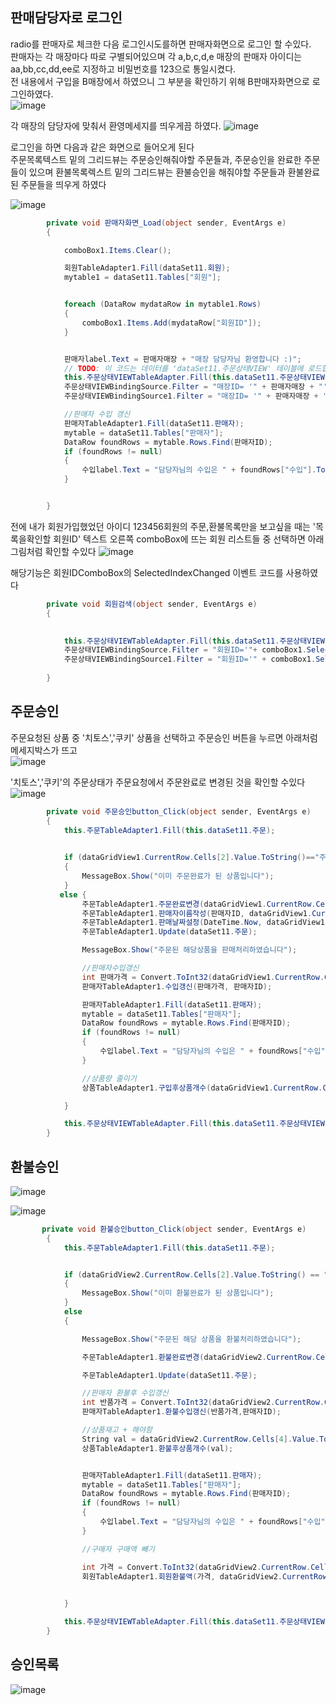 ## 판매담당자로 로그인
radio를 판매자로 체크한 다음 로그인시도를하면 판매자화면으로  로그인 할 수있다.  
판매자는 각 매장마다 따로 구별되어있으며 각 a,b,c,d,e 매장의 판매자 아이디는 aa,bb,cc,dd,ee로 지정하고 비밀번호를 123으로 통일시켰다.  
전 내용에서 구입을 B매장에서 하였으니 그 부분을 확인하기 위해 B판매자화면으로 로그인하였다.   
![image](./image/판매자로그인.png) 

각 매장의 담당자에 맞춰서 환영메세지를 띄우게끔 하였다.
![image](./image/판매자로그인성공.png) 

로그인을 하면 다음과 같은 화면으로 들어오게 된다  
주문목록텍스트 밑의 그리드뷰는 주문승인해줘야할 주문들과, 주문승인을 완료한 주문들이 있으며 환불목록렉스트 밑의 그리드뷰는 환불승인을 해줘야할 주문들과 환불완료된 주문들을 띄우게 하였다

![image](./image/판매자화면.png) 
``` C#
        private void 판매자화면_Load(object sender, EventArgs e)
        {

            comboBox1.Items.Clear();

            회원TableAdapter1.Fill(dataSet11.회원);
            mytable1 = dataSet11.Tables["회원"];


            foreach (DataRow mydataRow in mytable1.Rows)
            {
                comboBox1.Items.Add(mydataRow["회원ID"]);
            }


            판매자label.Text = 판매자매장 + "매장 담당자님 환영합니다 :)";
            // TODO: 이 코드는 데이터를 'dataSet11.주문상태VIEW' 테이블에 로드합니다. 필요 시 이 코드를 이동하거나 제거할 수 있습니다.
            this.주문상태VIEWTableAdapter.Fill(this.dataSet11.주문상태VIEW);
            주문상태VIEWBindingSource.Filter = "매장ID= '" + 판매자매장 + "' AND (주문상태= '주문요청' OR 주문상태= '주문완료')";
            주문상태VIEWBindingSource1.Filter = "매장ID= '" + 판매자매장 + "' AND (주문상태= '환불요청' OR 주문상태= '환불완료')";

            //판매자 수입 갱신
            판매자TableAdapter1.Fill(dataSet11.판매자);
            mytable = dataSet11.Tables["판매자"];
            DataRow foundRows = mytable.Rows.Find(판매자ID);
            if (foundRows != null)
            {
                수입label.Text = "담당자님의 수입은 " + foundRows["수입"].ToString() + "원입니다";
            }


        }
```
전에 내가 회원가입했었던 아이디 123456회원의 주문,환불목록만을 보고싶을 때는
'목록을확인할 회원ID' 텍스트 오른쪽 comboBox에 뜨는 회원 리스트들 중 선택하면 아래 그림처럼 확인할 수있다
![image](./image/판매자회원검색.png) 

해당기능은 회원IDComboBox의 SelectedIndexChanged 이벤트 코드를 사용하였다
``` C#
        private void 회원검색(object sender, EventArgs e)
        {
          

            this.주문상태VIEWTableAdapter.Fill(this.dataSet11.주문상태VIEW);
            주문상태VIEWBindingSource.Filter = "회원ID='"+ comboBox1.SelectedItem.ToString() + "' AND 매장ID= '" + 판매자매장 + "' AND (주문상태= '주문요청' OR 주문상태= '주문완료')";
            주문상태VIEWBindingSource1.Filter = "회원ID='" + comboBox1.SelectedItem.ToString() + "' AND 매장ID= '" + 판매자매장 + "' AND (주문상태= '환불요청' OR 주문상태= '환불완료')";
                
        }
```

## 주문승인
주문요청된 상품 중 '치토스','쿠키' 상품을 선택하고 주문승인 버튼을 누르면 아래처럼 메세지박스가 뜨고   
![image](./image/판매처리.png) 

'치토스','쿠키'의 주문상태가 주문요청에서 주문완료로 변경된 것을 확인할 수있다
![image](./image/판매자주문처리.png) 

```C#
        private void 주문승인button_Click(object sender, EventArgs e)
        {
            this.주문TableAdapter1.Fill(this.dataSet11.주문);

 
            if (dataGridView1.CurrentRow.Cells[2].Value.ToString()=="주문완료")
            {
                MessageBox.Show("이미 주문완료가 된 상품입니다");
            }
           else { 
                주문TableAdapter1.주문완료변경(dataGridView1.CurrentRow.Cells[0].Value.ToString());
                주문TableAdapter1.판매자이름작성(판매자ID, dataGridView1.CurrentRow.Cells[0].Value.ToString());
                주문TableAdapter1.판매날짜설정(DateTime.Now, dataGridView1.CurrentRow.Cells[0].Value.ToString());
                주문TableAdapter1.Update(dataSet11.주문);

                MessageBox.Show("주문된 해당상품을 판매처리하였습니다");

                //판매자수입갱신
                int 판매가격 = Convert.ToInt32(dataGridView1.CurrentRow.Cells[8].Value.ToString());
                판매자TableAdapter1.수입갱신(판매가격, 판매자ID);

                판매자TableAdapter1.Fill(dataSet11.판매자);
                mytable = dataSet11.Tables["판매자"];
                DataRow foundRows = mytable.Rows.Find(판매자ID);
                if (foundRows != null)
                {
                    수입label.Text = "담당자님의 수입은 " + foundRows["수입"].ToString() + "원입니다";
                }

                //상품량 줄이기
                상품TableAdapter1.구입후상품개수(dataGridView1.CurrentRow.Cells[4].Value.ToString());

            }

            this.주문상태VIEWTableAdapter.Fill(this.dataSet11.주문상태VIEW);
        }

```
## 환불승인
![image](./image/환불목록.png) 

![image](./image/환불승인.png) 

``` C#
       private void 환불승인button_Click(object sender, EventArgs e)
        {
            this.주문TableAdapter1.Fill(this.dataSet11.주문);


            if (dataGridView2.CurrentRow.Cells[2].Value.ToString() == "환불완료")
            {
                MessageBox.Show("이미 환불완료가 된 상품입니다");
            }
            else
            {

                MessageBox.Show("주문된 해당 상품을 환불처리하였습니다");

                주문TableAdapter1.환불완료변경(dataGridView2.CurrentRow.Cells[0].Value.ToString());

                주문TableAdapter1.Update(dataSet11.주문);

                //판매자 환불후 수입갱신
                int 반품가격 = Convert.ToInt32(dataGridView2.CurrentRow.Cells[8].Value.ToString());
                판매자TableAdapter1.환불수입갱신(반품가격,판매자ID);

                //상품재고 + 해야함 
                String val = dataGridView2.CurrentRow.Cells[4].Value.ToString();
                상품TableAdapter1.환불후상품개수(val);


                판매자TableAdapter1.Fill(dataSet11.판매자);
                mytable = dataSet11.Tables["판매자"];
                DataRow foundRows = mytable.Rows.Find(판매자ID);
                if (foundRows != null)
                {
                    수입label.Text = "담당자님의 수입은 " + foundRows["수입"].ToString() + "원입니다";
                }

                //구매자 구매액 빼기

                int 가격 = Convert.ToInt32(dataGridView2.CurrentRow.Cells[8].Value.ToString()); ;
                회원TableAdapter1.회원환불액(가격, dataGridView2.CurrentRow.Cells[3].Value.ToString()).ToString();

               
            }

            this.주문상태VIEWTableAdapter.Fill(this.dataSet11.주문상태VIEW);
        }

```

## 승인목록
![image](./image/승인목록.png) 
